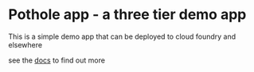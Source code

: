 # Pothole app - a three tier demo app

This is a simple demo app that can be deployed to cloud foundry and elsewhere

see the [docs]() to find out more



